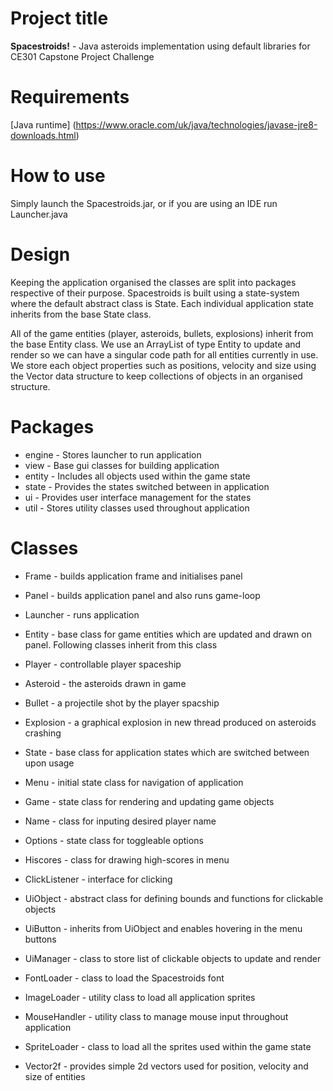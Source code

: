 # Project title
**Spacestroids!** - Java asteroids implementation using default libraries for CE301 Capstone Project Challenge

# Requirements
[Java runtime] (https://www.oracle.com/uk/java/technologies/javase-jre8-downloads.html)

# How to use
Simply launch the Spacestroids.jar, or if you are using an IDE run Launcher.java

# Design
Keeping the application organised the classes are split into packages respective of their purpose. Spacestroids is
built using a state-system where the default abstract class is State. Each individual application state inherits from the
base State class. 

All of the game entities (player, asteroids, bullets, explosions) inherit from the base Entity class. We use an ArrayList
of type Entity to update and render so we can have a singular code path for all entities currently in use. We store each
object properties such as positions, velocity and size using the Vector data structure to keep collections of objects
in an organised structure.

# Packages
* engine - Stores launcher to run application
 * view - Base gui classes for building application
* entity - Includes all objects used within the game state
* state - Provides the states switched between in application
 * ui - Provides user interface management for the states
* util - Stores utility classes used throughout application

# Classes
* Frame - builds application frame and initialises panel
* Panel - builds application panel and also runs game-loop
* Launcher - runs application

* Entity - base class for game entities which are updated and drawn on panel. Following classes inherit from this class
* Player - controllable player spaceship
* Asteroid - the asteroids drawn in game
* Bullet - a projectile shot by the player spacship
* Explosion - a graphical explosion in new thread produced on asteroids crashing

* State - base class for application states which are switched between upon usage
* Menu - initial state class for navigation of application
* Game - state class for rendering and updating game objects
* Name - class for inputing desired player name
* Options - state class for toggleable options
* Hiscores - class for drawing high-scores in menu
 * ClickListener - interface for clicking
 * UiObject - abstract class for defining bounds and functions for clickable objects
 * UiButton - inherits from UiObject and enables hovering in the menu buttons
 * UiManager - class to store list of clickable objects to update and render

* FontLoader - class to load the Spacestroids font
* ImageLoader - utility class to load all application sprites
* MouseHandler - utility class to manage mouse input throughout application
* SpriteLoader - class to load all the sprites used within the game state
* Vector2f - provides simple 2d vectors used for position, velocity and size of entities
